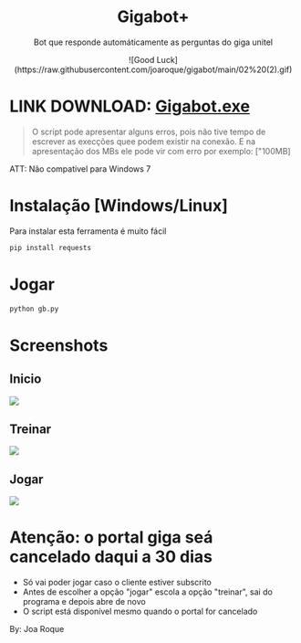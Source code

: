 # <h1 align="center">Gigabot+</h1>
 <p align="center">Bot que responde automáticamente as perguntas do giga unitel</p>
 
 
 <div align="center">![Good Luck](https://raw.githubusercontent.com/joaroque/gigabot/main/02%20(2).gif)</div>
 
 
 # LINK DOWNLOAD: [Gigabot.exe](https://drive.google.com/file/d/1ZKGYz_31cHfHf5KW_fqd-ImjMPlAwPTI/view?usp=sharing)
 > O script pode apresentar alguns erros, pois não tive tempo de escrever as execções quee podem existir na conexão. E na apresentação dos MBs ele pode vir com erro por exemplo: ["100MB]
 
 ATT: Não compativel para Windows 7
 
 # Instalação [Windows/Linux]
 
 Para instalar esta ferramenta é muito fácil

 ```sh
pip install requests
```
 
 # Jogar
 
```sh
python gb.py
```
 # Screenshots
 
 ## Inicio
![](https://raw.githubusercontent.com/joaroque/gigabot-plus/main/screenshot/p1.PNG)

## Treinar
![](https://raw.githubusercontent.com/joaroque/gigabot-plus/main/screenshot/p2.PNG)

## Jogar
![](https://raw.githubusercontent.com/joaroque/gigabot-plus/main/screenshot/p.PNG)

# Atenção: o portal giga seá cancelado daqui a 30 dias
- Só vai poder jogar caso o cliente estiver subscrito
- Antes de escolher a opção "jogar" escola a opção "treinar", sai do programa e depois abre de novo
- O script está disponível mesmo quando o portal for cancelado


By: Joa Roque

